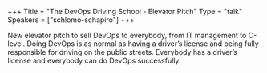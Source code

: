 +++
Title = "The DevOps Driving School - Elevator Pitch"
Type = "talk"
Speakers = ["schlomo-schapiro"]
+++

New elevator pitch to sell DevOps to everybody, from IT management to C-level. Doing DevOps is as normal as having a driver’s license and being fully responsible for driving on the public streets. Everybody has a driver’s license and everybody can do DevOps successfully.
